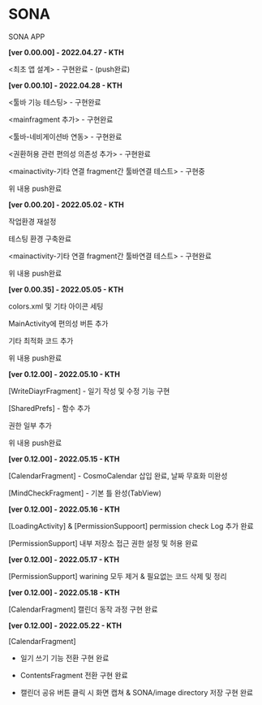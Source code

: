 # SONA
SONA APP



**[ver 0.00.00] - 2022.04.27  - KTH**<p>
<최초 앱 설계> - 구현완료 - (push완료)<p><p><p>


**[ver 0.00.10] - 2022.04.28  - KTH**<p>
<툴바 기능 테스팅> - 구현완료<p>
<mainfragment 추가> - 구현완료<p>
<툴바-네비게이션바 연동> - 구현완료<p>
<권환허용 관련 편의성 의존성 추가> - 구현완료<p>
<mainactivity-기타 연결 fragment간 툴바연결 테스트> - 구현중<p>
위 내용 push완료<p>

**[ver 0.00.20] - 2022.05.02  - KTH**<p>
작업환경 재설정<p>
테스팅 환경 구축완료<p>
<mainactivity-기타 연결 fragment간 툴바연결 테스트> - 구현완료<p>
위 내용 push완료<p>
 
**[ver 0.00.35] - 2022.05.05 - KTH**<p>
colors.xml 및 기타 아이콘 세팅<p>
MainActivity에 편의성 버튼 추가<p>
기타 최적화 코드 추가<p>
위 내용 push완료<p>

**[ver 0.12.00] - 2022.05.10 - KTH**<p>
[WriteDiayrFragment] - 일기 작성 및 수정 기능 구현<p>
[SharedPrefs] - 함수 추가<p>
권한 일부 추가<p>
위 내용 push완료<p>

**[ver 0.12.00] - 2022.05.15 - KTH**<p>
[CalendarFragment] - CosmoCalendar 삽입 완료, 날짜 무효화 미완성<p>
[MindCheckFragment] - 기본 틀 완성(TabView)<p>

**[ver 0.12.00] - 2022.05.16 - KTH**<p>
[LoadingActivity] & [PermissionSuppoort] permission check Log 추가 완료<p>
[PermissionSupport] 내부 저장소 접근 권한 설정 및 허용 완료<p>

**[ver 0.12.00] - 2022.05.17 - KTH**<p>
[PermissionSupport] warining 모두 제거 & 필요없는 코드 삭제 및 정리<p>

 
**[ver 0.12.00] - 2022.05.18 - KTH**<p>
[CalendarFragment] 캘린더 동작 과정 구현 완료<p>

**[ver 0.12.00] - 2022.05.22 - KTH**<p>
[CalendarFragment]
- 일기 쓰기 기능 전환 구현 완료<p>
- ContentsFragment 전환 구현 완료<p>
- 캘린더 공유 버튼 클릭 시 화면 캡쳐 & SONA/image directory 저장 구현 완료<p>
 
